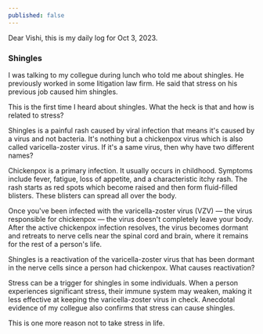 ```yaml
---
published: false
---
```

Dear Vishi, this is my daily log for Oct 3, 2023.

### Shingles

I was talking to my collegue during lunch who told me about shingles. He previously worked in some litigation law firm. He said that stress on his previous job caused him shingles. 

This is the first time I heard about shingles. What the heck is that and how is related to stress? 

Shingles is a painful rash caused by viral infection that means it's caused by a virus and not bacteria. It's nothing but a chickenpox virus which is also called varicella-zoster virus. If it's a same virus, then why have two different names?

Chickenpox is a primary infection. It usually occurs in childhood. Symptoms include fever, fatigue, loss of appetite, and a characteristic itchy rash. The rash starts as red spots which become raised and then form fluid-filled blisters. These blisters can spread all over the body. 

Once you've been infected with the varicella-zoster virus (VZV) — the virus responsible for chickenpox — the virus doesn't completely leave your body. After the active chickenpox infection resolves, the virus becomes dormant and retreats to nerve cells near the spinal cord and brain, where it remains for the rest of a person's life.


Shingles is a reactivation of the varicella-zoster virus that has been dormant in the nerve cells since a person had chickenpox. What causes reactivation?

Stress can be a trigger for shingles in some individuals. When a person experiences significant stress, their immune system may weaken, making it less effective at keeping the varicella-zoster virus in check. Anecdotal evidence of my collegue also confirms that stress can cause shingles.

This is one more reason not to take stress in life.
